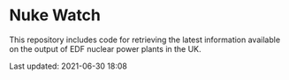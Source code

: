 # Nuke Watch

This repository includes code for retrieving the latest information available on the output of EDF nuclear power plants in the UK.

Last updated: 2021-06-30 18:08